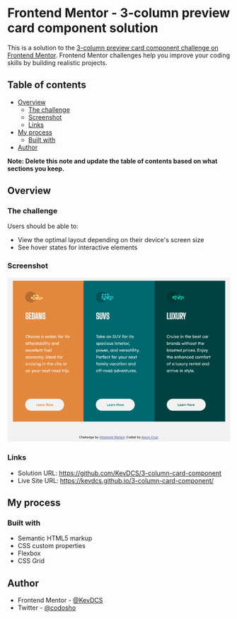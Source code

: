 # Frontend Mentor - 3-column preview card component solution

This is a solution to the [3-column preview card component challenge on Frontend Mentor](https://www.frontendmentor.io/challenges/3column-preview-card-component-pH92eAR2-). Frontend Mentor challenges help you improve your coding skills by building realistic projects. 

## Table of contents

- [Overview](#overview)
  - [The challenge](#the-challenge)
  - [Screenshot](#screenshot)
  - [Links](#links)
- [My process](#my-process)
  - [Built with](#built-with)
- [Author](#author)

**Note: Delete this note and update the table of contents based on what sections you keep.**

## Overview

### The challenge

Users should be able to:

- View the optimal layout depending on their device's screen size
- See hover states for interactive elements

### Screenshot

![](./screenshot.jpg)

### Links

- Solution URL: https://github.com/KevDCS/3-column-card-component
- Live Site URL: https://kevdcs.github.io/3-column-card-component/

## My process

### Built with

- Semantic HTML5 markup
- CSS custom properties
- Flexbox
- CSS Grid

## Author

- Frontend Mentor - [@KevDCS](https://www.frontendmentor.io/profile/KevDCS)
- Twitter - [@codosho](https://www.twitter.com/codosho)
